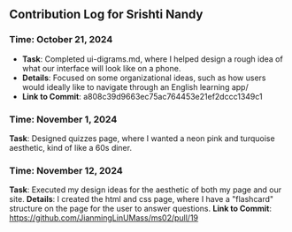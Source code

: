 ## Contribution Log for Srishti Nandy

### Time: October 21, 2024
- **Task**: Completed ui-digrams.md, where I helped design a rough idea of what our interface will look like on a phone. 
- **Details**: Focused on some organizational ideas, such as how users would ideally like to navigate through an English learning app/
- **Link to Commit**: a808c39d9663ec75ac764453e21ef2dccc1349c1

### Time: November 1, 2024
**Task**: Designed quizzes page, where I wanted a neon pink and turquoise aesthetic, kind of like a 60s diner.

### Time: November 12, 2024
**Task**: Executed my design ideas for the aesthetic of both my page and our site. 
**Details**: I created the html and css page, where I have a "flashcard" structure on the page for the user to answer questions. 
**Link to Commit**: https://github.com/JianmingLinUMass/ms02/pull/19 



